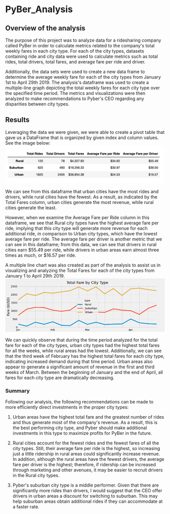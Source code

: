 # PyBer_Analysis
## Overview of the analysis
The purpose of this project was to analyze data for a ridesharing company called PyBer in order to calculate metrics related to the company's total weekly fares in each city type. For each of the city types, datasets containing ride and city data were used to calculate metrics such as total rides, total drivers, total fares, and average fare per ride and driver. 

Additionally, the data sets were used to create a new data frame to determine the average weekly fare for each of the city types from January 1st to April 29th 2019. The analysis's dataframe was used to create a multiple-line graph depicting the total weekly fares for each city type over the specified time period. The metrics and visualizations were then analyzed to make recommendations to Pyber's CEO regarding any disparities between city types.

## Results
Leveraging the data we were given, we were able to create a pivot table that gave us a DataFrame that is organized by given index and column values. See the image below:
![](Resources/Format_columns.png)

We can see from this dataframe that urban cities have the most rides and drivers, while rural cities have the fewest. As a result, as indicated by the Total Fares column, urban cities generate the most revenue, while rural cities generate the least.

However, when we examine the Average Fare per Ride column in this dataframe, we see that Rural city types have the highest average fare per ride, implying that this city type will generate more revenue for each additional ride, in comparison to Urban city types, which have the lowest average fare per ride. The average fare per driver is another metric that we can see in this dataframe; from this data, we can see that drivers in rural cities earn $55.49 per ride, while drivers in urban areas earn almost three times as much, or $16.57 per ride.

A multiple line chart was also created as part of the analysis to assist us in visualizing and analyzing the Total Fares for each of the city types from January 1 to April 29th 2019.
![](Analysis/PyBer_fare_summary.png)

We can quickly observe that during the time period analyzed for the total fare for each of the city types, urban city types had the highest total fares for all the weeks, while rural areas had the lowest. Additionally, we can see that the third week of February has the highest total fares for each city type, indicating increased demand during that time period. Urban areas also appear to generate a significant amount of revenue in the first and third weeks of March. Between the beginning of January and the end of April, all fares for each city type are dramatically decreasing.

### Summary
Following our analysis, the following recommendations can be made to more efficiently direct investments in the proper city types:

1. Urban areas have the highest total fare and the greatest number of rides and thus generate most of the company's revenue. As a result, this is the best performing city type, and Pyber should make additional investments in this type to maximize profits for PyBer in the future.

2. Rural cities account for the fewest rides and the fewest fares of all the city types. Still, their average fare per ride is the highest, so increasing just a little ridership in rural areas could significantly increase revenue. In addition, although the rural areas have the fewest drivers, the average fare per driver is the highest; therefore, if ridership can be increased through marketing and other avenues, it may be easier to recruit drivers in the Rural city types.

3. Pyber's suburban city type is a middle performer. Given that there are significantly more rides than drivers, I would suggest that the CEO offer drivers in urban areas a discount for switching to suburban. This may help suburban areas obtain additional rides if they can accommodate at a faster rate.
